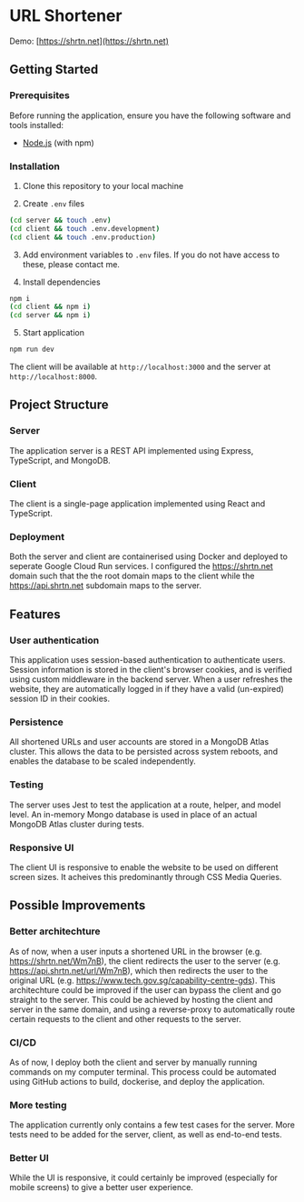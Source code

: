 # URL Shortener

Demo: [https://shrtn.net](https://shrtn.net)

## Getting Started

### Prerequisites

Before running the application, ensure you have the following software and tools installed:

- [Node.js](https://nodejs.org/) (with npm)

### Installation

1. Clone this repository to your local machine

2. Create `.env` files

```bash
(cd server && touch .env)
(cd client && touch .env.development)
(cd client && touch .env.production)
```

3. Add environment variables to `.env` files. If you do not have access to these, please contact me.

4. Install dependencies

```bash
npm i
(cd client && npm i)
(cd server && npm i)
```

5. Start application

```bash
npm run dev
```

The client will be available at `http://localhost:3000` and the server at `http://localhost:8000`.

## Project Structure

### Server

The application server is a REST API implemented using Express, TypeScript, and MongoDB.

### Client

The client is a single-page application implemented using React and TypeScript.

### Deployment

Both the server and client are containerised using Docker and deployed to seperate Google Cloud Run services. I configured the https://shrtn.net domain such that the the root domain maps to the client while the https://api.shrtn.net subdomain maps to the server.

## Features

### User authentication

This application uses session-based authentication to authenticate users. Session information is stored in the client's browser cookies, and is verified using custom middleware in the backend server. When a user refreshes the website, they are automatically logged in if they have a valid (un-expired) session ID in their cookies.

### Persistence

All shortened URLs and user accounts are stored in a MongoDB Atlas cluster. This allows the data to be persisted across system reboots, and enables the database to be scaled independently.

### Testing

The server uses Jest to test the application at a route, helper, and model level. An in-memory Mongo database is used in place of an actual MongoDB Atlas cluster during tests.

### Responsive UI

The client UI is responsive to enable the website to be used on different screen sizes. It acheives this predominantly through CSS Media Queries.

## Possible Improvements

### Better architechture

As of now, when a user inputs a shortened URL in the browser (e.g. https://shrtn.net/Wm7nB), the client redirects the user to the server (e.g. https://api.shrtn.net/url/Wm7nB), which then redirects the user to the original URL (e.g. https://www.tech.gov.sg/capability-centre-gds). This architechture could be improved if the user can bypass the client and go straight to the server. This could be achieved by hosting the client and server in the same domain, and using a reverse-proxy to automatically route certain requests to the client and other requests to the server.

### CI/CD

As of now, I deploy both the client and server by manually running commands on my computer terminal. This process could be automated using GitHub actions to build, dockerise, and deploy the application.

### More testing

The application currently only contains a few test cases for the server. More tests need to be added for the server, client, as well as end-to-end tests.

### Better UI

While the UI is responsive, it could certainly be improved (especially for mobile screens) to give a better user experience.
